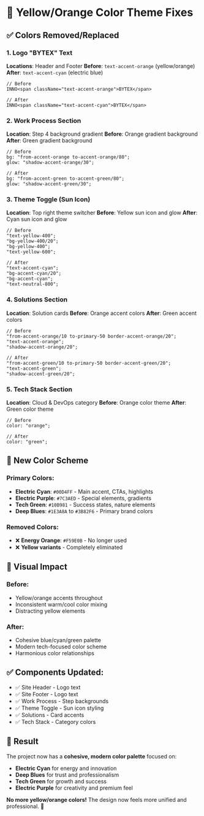 # 🎨 Yellow/Orange Color Theme Fixes

## ✅ Colors Removed/Replaced

### 1. **Logo "BYTEX" Text**

**Locations**: Header and Footer
**Before**: `text-accent-orange` (yellow/orange)
**After**: `text-accent-cyan` (electric blue)

```tsx
// Before
INNO<span className="text-accent-orange">BYTEX</span>

// After
INNO<span className="text-accent-cyan">BYTEX</span>
```

### 2. **Work Process Section**

**Location**: Step 4 background gradient
**Before**: Orange gradient background
**After**: Green gradient background

```tsx
// Before
bg: "from-accent-orange to-accent-orange/80";
glow: "shadow-accent-orange/30";

// After
bg: "from-accent-green to-accent-green/80";
glow: "shadow-accent-green/30";
```

### 3. **Theme Toggle (Sun Icon)**

**Location**: Top right theme switcher
**Before**: Yellow sun icon and glow
**After**: Cyan sun icon and glow

```tsx
// Before
"text-yellow-400";
"bg-yellow-400/20";
"bg-yellow-400";
"text-yellow-600";

// After
"text-accent-cyan";
"bg-accent-cyan/20";
"bg-accent-cyan";
"text-neutral-800";
```

### 4. **Solutions Section**

**Location**: Solution cards
**Before**: Orange accent colors
**After**: Green accent colors

```tsx
// Before
"from-accent-orange/10 to-primary-50 border-accent-orange/20";
"text-accent-orange";
"shadow-accent-orange/20";

// After
"from-accent-green/10 to-primary-50 border-accent-green/20";
"text-accent-green";
"shadow-accent-green/20";
```

### 5. **Tech Stack Section**

**Location**: Cloud & DevOps category
**Before**: Orange color theme
**After**: Green color theme

```tsx
// Before
color: "orange";

// After
color: "green";
```

## 🎯 **New Color Scheme**

### **Primary Colors**:

- **Electric Cyan**: `#00D4FF` - Main accent, CTAs, highlights
- **Electric Purple**: `#7C3AED` - Special elements, gradients
- **Tech Green**: `#10B981` - Success states, nature elements
- **Deep Blues**: `#1E3A8A` to `#3B82F6` - Primary brand colors

### **Removed Colors**:

- ❌ **Energy Orange**: `#F59E0B` - No longer used
- ❌ **Yellow variants** - Completely eliminated

## 🌈 **Visual Impact**

### **Before**:

- Yellow/orange accents throughout
- Inconsistent warm/cool color mixing
- Distracting yellow elements

### **After**:

- Cohesive blue/cyan/green palette
- Modern tech-focused color scheme
- Harmonious color relationships

## ✅ **Components Updated**:

- ✅ Site Header - Logo text
- ✅ Site Footer - Logo text
- ✅ Work Process - Step backgrounds
- ✅ Theme Toggle - Sun icon styling
- ✅ Solutions - Card accents
- ✅ Tech Stack - Category colors

## 🎉 **Result**

The project now has a **cohesive, modern color palette** focused on:

- **Electric Cyan** for energy and innovation
- **Deep Blues** for trust and professionalism
- **Tech Green** for growth and success
- **Electric Purple** for creativity and premium feel

**No more yellow/orange colors!** The design now feels more unified and professional. 🚀
